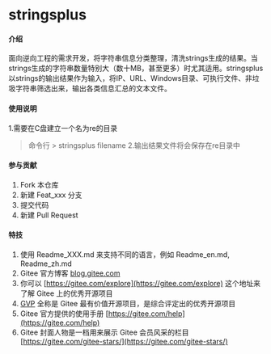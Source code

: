 # stringsplus

#### 介绍

面向逆向工程的需求开发，将字符串信息分类整理，清洗strings生成的结果。当strings生成的字符串数量特别大（数十MB，甚至更多）时尤其适用。stringsplus以strings的输出结果作为输入，将IP、URL、Windows目录、可执行文件、非垃圾字符串筛选出来，输出各类信息汇总的文本文件。

#### 使用说明

1.需要在C盘建立一个名为re的目录
> 命令行 > stringsplus filename
2.输出结果文件将会保存在re目录中

#### 参与贡献

1.  Fork 本仓库
2.  新建 Feat_xxx 分支
3.  提交代码
4.  新建 Pull Request


#### 特技

1.  使用 Readme\_XXX.md 来支持不同的语言，例如 Readme\_en.md, Readme\_zh.md
2.  Gitee 官方博客 [blog.gitee.com](https://blog.gitee.com)
3.  你可以 [https://gitee.com/explore](https://gitee.com/explore) 这个地址来了解 Gitee 上的优秀开源项目
4.  [GVP](https://gitee.com/gvp) 全称是 Gitee 最有价值开源项目，是综合评定出的优秀开源项目
5.  Gitee 官方提供的使用手册 [https://gitee.com/help](https://gitee.com/help)
6.  Gitee 封面人物是一档用来展示 Gitee 会员风采的栏目 [https://gitee.com/gitee-stars/](https://gitee.com/gitee-stars/)
